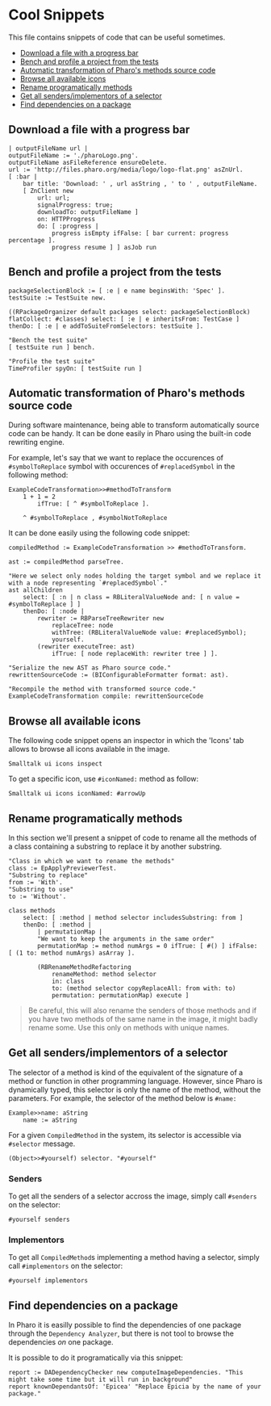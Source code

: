 # Cool Snippets

This file contains snippets of code that can be useful sometimes.

- [Download a file with a progress bar](#download-a-file-with-a-progress-bar)
- [Bench and profile a project from the tests](#bench-and-profile-a-project-from-the-tests)
- [Automatic transformation of Pharo's methods source code](#automatic-transformation-of-pharo-s-methods-source-code)
- [Browse all available icons](#browse-all-available-icons)
- [Rename programatically methods](#rename-programatically-methods)
- [Get all senders/implementors of a selector](#get-all-sendersimplementors-of-a-selector)
- [Find dependencies on a package](#find-dependencies-on-a-package)

## Download a file with a progress bar

```Smalltalk
| outputFileName url |
outputFileName := './pharoLogo.png'.
outputFileName asFileReference ensureDelete.
url := 'http://files.pharo.org/media/logo/logo-flat.png' asZnUrl.
[ :bar | 
	bar title: 'Download: ' , url asString , ' to ' , outputFileName.
	[ ZnClient new
		url: url;
		signalProgress: true;
		downloadTo: outputFileName ]
		on: HTTPProgress
		do: [ :progress | 
			progress isEmpty ifFalse: [ bar current: progress percentage ].
			progress resume ] ] asJob run
```

## Bench and profile a project from the tests

```Smalltalk
packageSelectionBlock := [ :e | e name beginsWith: 'Spec' ].
testSuite := TestSuite new.
	
((RPackageOrganizer default packages select: packageSelectionBlock) flatCollect: #classes) select: [ :e | e inheritsFrom: TestCase ] thenDo: [ :e | e addToSuiteFromSelectors: testSuite ].

"Bench the test suite"	
[ testSuite run ] bench.

"Profile the test suite"
TimeProfiler spyOn: [ testSuite run ]

```

## Automatic transformation of Pharo's methods source code
During software maintenance, being able to transform automatically source code can be handy. It can be done easily in Pharo using the built-in code rewriting engine.

For example, let's say that we want to replace the occurences of `#symbolToReplace` symbol with occurences of `#replacedSymbol` in the following method:

```Smalltalk
ExampleCodeTransformation>>#methodToTransform
	1 + 1 = 2
		ifTrue: [ ^ #symbolToReplace ].

	^ #symbolToReplace , #symbolNotToReplace
```

It can be done easily using the following code snippet:

```Smalltalk
compiledMethod := ExampleCodeTransformation >> #methodToTransform.

ast := compiledMethod parseTree.

"Here we select only nodes holding the target symbol and we replace it with a node representing `#replacedSymbol`."
ast allChildren
	select: [ :n | n class = RBLiteralValueNode and: [ n value = #symbolToReplace ] ]
	thenDo: [ :node |
		rewriter := RBParseTreeRewriter new
			replaceTree: node
			withTree: (RBLiteralValueNode value: #replacedSymbol);
			yourself.
		(rewriter executeTree: ast)
			ifTrue: [ node replaceWith: rewriter tree ] ].
		
"Serialize the new AST as Pharo source code."
rewrittenSourceCode := (BIConfigurableFormatter format: ast).

"Recompile the method with transformed source code."
ExampleCodeTransformation compile: rewrittenSourceCode
```

## Browse all available icons
The following code snippet opens an inspector in which the 'Icons' tab allows to browse all icons available in the image.

```
Smalltalk ui icons inspect
```

To get a specific icon, use `#iconNamed:` method as follow:

```
Smalltalk ui icons iconNamed: #arrowUp
```

## Rename programatically methods

In this section we'll present a snippet of code to rename all the methods of a class containing a substring to replace it by another substring. 

```Smalltalk
"Class in which we want to rename the methods"
class := EpApplyPreviewerTest.
"Substring to replace"
from := 'With'.
"Substring to use"
to := 'Without'.

class methods
	select: [ :method | method selector includesSubstring: from ]
	thenDo: [ :method | 
		| permutationMap |
		"We want to keep the arguments in the same order"
		permutationMap := method numArgs = 0 ifTrue: [ #() ] ifFalse: [ (1 to: method numArgs) asArray ].
		
		(RBRenameMethodRefactoring
			renameMethod: method selector
			in: class
			to: (method selector copyReplaceAll: from with: to)
			permutation: permutationMap) execute ]
```

> Be careful, this will also rename the senders of those methods and if you have two methods of the same name in the image, it might badly rename some. Use this only on methods with unique names.

## Get all senders/implementors of a selector
The selector of a method is kind of the equivalent of the signature of a method or function in other programming language.
However, since Pharo is dynamically typed, this selector is only the name of the method, without the parameters.
For example, the selector of the method below is `#name:`

```
Example>>name: aString
	name := aString
```

For a given `CompiledMethod` in the system, its selector is accessible via `#selector` message.

```
(Object>>#yourself) selector. "#yourself"
```

### Senders
To get all the senders of a selector accross the image, simply call `#senders` on the selector:

```
#yourself senders
```

### Implementors
To get all `CompiledMethod`s implementing a method having a selector, simply call `#implementors` on the selector:

```
#yourself implementors
```

## Find dependencies on a package

In Pharo it is easilly possible to find the dependencies of one package through the `Dependency Analyzer`, but there is not tool to browse the dependencies *on* one package. 

It is possible to do it programatically via this snippet:

```Smalltalk
report := DADependencyChecker new computeImageDependencies. "This might take some time but it will run in background"
report knownDependantsOf: 'Epicea' "Replace Epicia by the name of your package."
```
